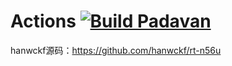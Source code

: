 # Actions [![Build Padavan](https://github.com/97xiami/Actions/actions/workflows/Padavan.yml/badge.svg?branch=main)](https://github.com/97xiami/Actions/actions/workflows/Padavan.yml)

hanwckf源码：https://github.com/hanwckf/rt-n56u
